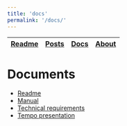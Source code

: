 ```yaml
---
title: 'docs'
permalink: '/docs/'
---
```

| [Readme] | [Posts] | [Docs] | [About] |
|--------|-------|------|-------|
[Readme]: <https://kotano.github.io/Tempo/readme>
[Posts]: <https://kotano.github.io/Tempo/posts>
[Docs]: <https://kotano.github.io/Tempo/docs>
[About]: <https://kotano.github.io/Tempo/about>


# Documents

* [Readme](https://kotano.github.io/Tempo/readme) 
* [Manual](https://clck.ru/NPy3K)
* [Technical requirements](https://clck.ru/NPxv9)
* [Tempo presentation](https://clck.ru/NPy59)